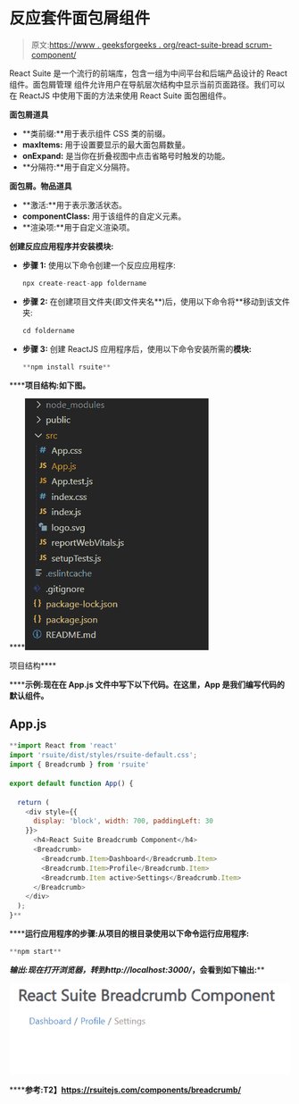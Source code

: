 # 反应套件面包屑组件

> 原文:[https://www . geeksforgeeks . org/react-suite-bread scrum-component/](https://www.geeksforgeeks.org/react-suite-breadscrum-component/)

React Suite 是一个流行的前端库，包含一组为中间平台和后端产品设计的 React 组件。面包屑管理  组件允许用户在导航层次结构中显示当前页面路径。我们可以在 ReactJS 中使用下面的方法来使用 React Suite 面包圈组件。

**面包屑道具**

*   **类前缀:**用于表示组件 CSS 类的前缀。
*   **maxItems:** 用于设置要显示的最大面包屑数量。
*   **onExpand:** 是当你在折叠视图中点击省略号时触发的功能。
*   **分隔符:**用于自定义分隔符。

**面包屑。物品道具**

*   **激活:**用于表示激活状态。
*   **componentClass:** 用于该组件的自定义元素。
*   **渲染项:**用于自定义渲染项。

**创建反应应用程序并安装模块:**

*   **步骤 1:** 使用以下命令创建一个反应应用程序:

    ```jsx
    npx create-react-app foldername
    ```

*   **步骤 2:** 在创建项目文件夹(即文件夹名**)后，使用以下命令将**移动到该文件夹:

    ```jsx
    cd foldername
    ```

*   **步骤 3:** 创建 ReactJS 应用程序后，使用以下命令安装所需的****模块:****

    ```jsx
    **npm install rsuite**
    ```

******项目结构:**如下图。****

****![](img/f04ae0d8b722a9fff0bd9bd138b29c23.png)

项目结构**** 

******示例:**现在在 **App.js** 文件中写下以下代码。在这里，App 是我们编写代码的默认组件。****

## ****App.js****

```jsx
**import React from 'react'
import 'rsuite/dist/styles/rsuite-default.css';
import { Breadcrumb } from 'rsuite'

export default function App() {

  return (
    <div style={{
      display: 'block', width: 700, paddingLeft: 30
    }}>
      <h4>React Suite Breadcrumb Component</h4>
      <Breadcrumb>
        <Breadcrumb.Item>Dashboard</Breadcrumb.Item>
        <Breadcrumb.Item>Profile</Breadcrumb.Item>
        <Breadcrumb.Item active>Settings</Breadcrumb.Item>
      </Breadcrumb>
    </div>
  );
}**
```

******运行应用程序的步骤:**从项目的根目录使用以下命令运行应用程序:****

```jsx
**npm start**
```

******输出:**现在打开浏览器，转到***http://localhost:3000/***，会看到如下输出:****

****![](img/02ce5f195328fc12d7819a617a3ed727.png)****

******参考:**T2】https://rsuitejs.com/components/breadcrumb/****